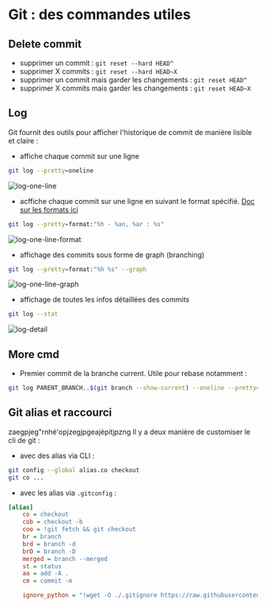 # Git : des commandes utiles

## Delete commit

 - supprimer un commit : `git reset --hard HEAD^`
 - supprimer X commits : `git reset --hard HEAD~X`
 - supprimer un commit mais garder les changements : `git reset HEAD^`
 - supprimer X commits mais garder les changements : `git reset HEAD~X`

## Log

Git fournit des outils pour afficher l'historique de commit de manière lisible et claire :

 - affiche chaque commit sur une ligne

```sh
git log --pretty=oneline
```

![log-one-line](/img/git/log-one-line.PNG)

 - acffiche chaque commit sur une ligne en suivant le format spécifié. [Doc sur les formats ici](https://git-scm.com/docs/pretty-formats)

```sh
git log --pretty=format:"%h - %an, %ar : %s"
```

![log-one-line-format](/img/git/log-one-line-format.PNG)

 - affichage des commits sous forme de graph (branching)

```sh
git log --pretty=format:"%h %s" --graph
```

![log-one-line-graph](/img/git/log-one-line-graph.PNG)

 - affichage de toutes les infos détaillées des commits

```sh
git log --stat
```

![log-detail](/img/git/log-detail.PNG)

## More cmd

 - Premier commit de la branche current. Utile pour rebase notamment :

```sh
git log PARENT_BRANCH..$(git branch --show-current) --oneline --pretty=format:"%h" | tail -1
```

## Git alias et raccourci
zaegpjeg"rnhé'opjzegjpgeajépitjpzng
Il y a deux manière de customiser le cli de git :

 - avec des alias via CLI :

```sh
git config --global alias.co checkout
git co ...
```

 - avec les alias via `.gitconfig` :

```ini
[alias]
	co = checkout
	cob = checkout -b
	coo = !git fetch && git checkout
	br = branch
	brd = branch -d
	brD = branch -D
	merged = branch --merged
	st = status
	aa = add -A .
	cm = commit -m

    ignore_python = "!wget -O ./.gitignore https://raw.githubusercontent.com/github/gitignore/master/Python.gitignore"
```
